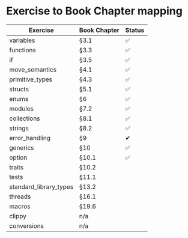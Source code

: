# Exercise to Book Chapter mapping

| Exercise               | Book Chapter | Status |
| ---------------------- | ------------ | ------ |
| variables              | §3.1         | ✅     |
| functions              | §3.3         | ✅     |
| if                     | §3.5         | ✅     |
| move_semantics         | §4.1         | ✅     |
| primitive_types        | §4.3         | ✅     |
| structs                | §5.1         | ✅     |
| enums                  | §6           | ✅     |
| modules                | §7.2         | ✅     |
| collections            | §8.1         | ✅     |
| strings                | §8.2         | ✅     |
| error_handling         | §9           | ✔      |
| generics               | §10          | ✅     |
| option                 | §10.1        | ✅     |
| traits                 | §10.2        |        |
| tests                  | §11.1        |        |
| standard_library_types | §13.2        |        |
| threads                | §16.1        |        |
| macros                 | §19.6        |        |
| clippy                 | n/a          |        |
| conversions            | n/a          |        |
